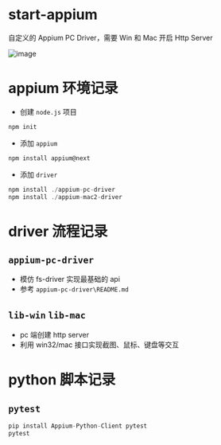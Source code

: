 # start-appium
自定义的 Appium PC Driver，需要 Win 和 Mac 开启 Http Server

![image](https://github.com/zxffffffff/start-appium/blob/main/doc/architecture.png)

# appium 环境记录
- 创建 `node.js` 项目
```js
npm init
```

- 添加 `appium`
```js
npm install appium@next
```

- 添加 `driver`
```js
npm install ./appium-pc-driver
npm install ./appium-mac2-driver
```

# driver 流程记录

## `appium-pc-driver`
- 模仿 fs-driver 实现最基础的 api
- 参考 `appium-pc-driver\README.md`

## `lib-win` `lib-mac`
- pc 端创建 http server
- 利用 win32/mac 接口实现截图、鼠标、键盘等交互

# python 脚本记录

## `pytest`
```py
pip install Appium-Python-Client pytest
pytest
```
